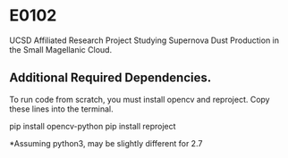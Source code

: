 # E0102
UCSD Affiliated Research Project Studying Supernova Dust Production in the Small Magellanic Cloud.
## Additional Required Dependencies. 
To run code from scratch, you must install opencv and reproject.
Copy these lines into the terminal.

pip install opencv-python
pip install reproject


*Assuming python3, may be slightly different for 2.7
